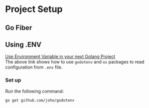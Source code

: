 # Project Setup

## Go Fiber



## Using .ENV

[Use Environment Variable in your next Golang Project](https://towardsdatascience.com/use-environment-variable-in-your-next-golang-project-39e17c3aaa66)  
The above link shows how to use `godotenv` and `os` packages to read configuration from `.env` file.  

### Set up

Run the following command:  

```bash
go get github.com/joho/godotenv
```
